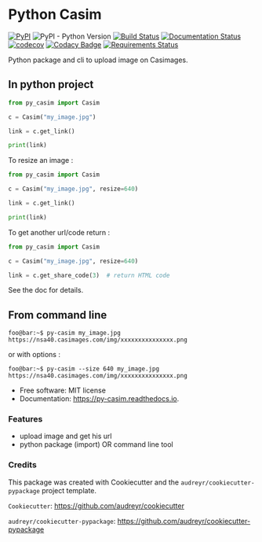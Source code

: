 # Python Casim

[![PyPI](https://img.shields.io/pypi/v/py-casim.svg)](https://pypi.org/project/py-casim/)
![PyPI - Python Version](https://img.shields.io/pypi/pyversions/py-casim)
[![Build Status](https://travis-ci.org/Sergeileduc/py-casim.svg?branch=master)](https://travis-ci.org/Sergeileduc/py-casim)
[![Documentation Status](https://readthedocs.org/projects/py-casim/badge/?version=latest)](https://py-casim.readthedocs.io/en/latest/?badge=latest)
[![codecov](https://codecov.io/gh/Sergeileduc/py-casim/branch/master/graph/badge.svg)](https://codecov.io/gh/Sergeileduc/py-casim)
[![Codacy Badge](https://api.codacy.com/project/badge/Grade/b5605e8e4f6c4cb3940986da48ba3d8d)](https://app.codacy.com/manual/Sergeileduc/py-casim?utm_source=github.com&utm_medium=referral&utm_content=Sergeileduc/py-casim&utm_campaign=Badge_Grade_Dashboard)
[![Requirements Status](https://requires.io/github/Sergeileduc/py-casim/requirements.svg?branch=master)](https://requires.io/github/Sergeileduc/py-casim/requirements/?branch=master)

Python package and cli to upload image on Casimages.

## In python project

```python
from py_casim import Casim

c = Casim("my_image.jpg")

link = c.get_link()

print(link)
```

To resize an image :

```python
from py_casim import Casim

c = Casim("my_image.jpg", resize=640)

link = c.get_link()

print(link)
```

To get another url/code return :
```python
from py_casim import Casim

c = Casim("my_image.jpg", resize=640)

link = c.get_share_code(3)  # return HTML code
```

See the doc for details.

## From command line

```console
foo@bar:~$ py-casim my_image.jpg
https://nsa40.casimages.com/img/xxxxxxxxxxxxxxx.png
```

or with options :

```console
foo@bar:~$ py-casim --size 640 my_image.jpg
https://nsa40.casimages.com/img/xxxxxxxxxxxxxxx.png
```

*   Free software: MIT license
*   Documentation: <https://py-casim.readthedocs.io>.

### Features

*   upload image and get his url
*   python package (import) OR command line tool

### Credits

This package was created with Cookiecutter and the `audreyr/cookiecutter-pypackage` project template.

`Cookiecutter`: <https://github.com/audreyr/cookiecutter>

`audreyr/cookiecutter-pypackage`: <https://github.com/audreyr/cookiecutter-pypackage>
